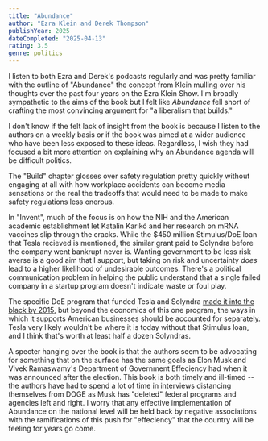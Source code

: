 ```yaml
---
title: "Abundance"
author: "Ezra Klein and Derek Thompson"
publishYear: 2025
dateCompleted: "2025-04-13"
rating: 3.5
genre: politics
---
```


I listen to both Ezra and Derek's podcasts regularly and was pretty familiar with the
outline of "Abundance" the concept from Klein mulling over his thoughts over the past four
years on the Ezra Klein Show. I'm broadly sympathetic to the aims of the book but I felt
like _Abundance_ fell short of crafting the most convincing argument for "a liberalism
that builds."

I don't know if the felt lack of insight from the book is because I listen to the authors
on a weekly basis or if the book was aimed at a wider audience who have been less exposed
to these ideas. Regardless, I wish they had focused a bit more attention on explaining why
an Abundance agenda will be difficult politics.

The "Build" chapter glosses over safety regulation pretty quickly without engaging at all
with how workplace accidents can become media sensations or the real the tradeoffs that
would need to be made to make safety regulations less onerous.

In "Invent", much of the focus is on how the NIH and the American academic establishment
let Katalin Karikó and her research on mRNA vaccines slip through the cracks. While the
$450 million Stimulus/DoE loan that Tesla recieved is mentioned, the similar grant paid to
Solyndra before the company went bankrupt never is. Wanting government to be less risk
averse is a good aim that I support, but taking on risk and uncertainty _does_ lead to a
higher likelihood of undesirable outcomes. There's a political communication problem in
helping the public understand that a single failed company in a startup program doesn't
indicate waste or foul play.

The specific DoE program that funded Tesla and Solyndra [made it into the black by
2015](https://archive.is/RpDqC), but beyond the economics of this one program, the ways in
which it supports American businesses should be accounted for separately. Tesla very
likely wouldn't be where it is today without that Stimulus loan, and I think that's worth
at least half a dozen Solyndras.

A specter hanging over the book is that the authors seem to be advocating for something
that on the surface has the same goals as Elon Musk and Vivek Ramaswamy's Department of
Government Effeciency had when it was announced after the election. This book is both
timely and ill-timed -- the authors have had to spend a lot of time in interviews
distancing themselves from DOGE as Musk has "deleted" federal programs and agencies left
and right. I worry that any effective implementation of Abundance on the national level
will be held back by negative associations with the ramifications of this push for
"effeciency" that the country will be feeling for years go come.

